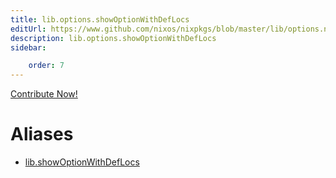 ```yaml
---
title: lib.options.showOptionWithDefLocs
editUrl: https://www.github.com/nixos/nixpkgs/blob/master/lib/options.nix#L461C27
description: lib.options.showOptionWithDefLocs
sidebar:

    order: 7
---
```


<a href="https://www.github.com/nixos/nixpkgs/blob/master/lib/options.nix#L461C27">Contribute Now!</a>


# Aliases

- [lib.showOptionWithDefLocs](/nix-doc-comments/reference/lib/lib-showOptionWithDefLocs)


